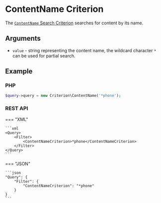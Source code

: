 # ContentName Criterion

The [`ContentName` Search Criterion](https://github.com/ibexa/core/blob/main/src/contracts/Repository/Values/Content/Query/Criterion/ContentName.php)
searches for content by its name.

## Arguments

- `value` - string representing the content name, the wildcard character `*` can be used for partial search.

## Example

### PHP

``` php
$query->query = new Criterion\ContentName('*phone');
```

### REST API

=== "XML"

    ```xml
    <Query>
        <Filter>
            <ContentNameCriterion>*phone</ContentNameCriterion>
        </Filter>
    </Query>
    ```

=== "JSON"

    ```json
    "Query": {
        "Filter": {
            "ContentNameCriterion": "*phone"
        }
    }
    ```